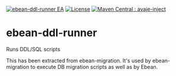 [![ebean-ddl-runner EA](https://github.com/ebean-orm/ebean-ddl-runner/actions/workflows/jdk-ea.yml/badge.svg)](https://github.com/ebean-orm/ebean-ddl-runner/actions/workflows/jdk-ea.yml)
[![License](https://img.shields.io/badge/License-Apache%202.0-blue.svg)](https://github.com/ebean-orm/ebean-ddl-runner/blob/master/LICENSE)
[![Maven Central : avaje-inject](https://img.shields.io/maven-central/v/io.ebean/ebean-ddl-runner.svg?label=Maven%20Central)](https://maven-badges.herokuapp.com/maven-central/io.ebean/ebean-ddl-runner)

# ebean-ddl-runner
Runs DDL/SQL scripts

This has been extracted from ebean-migration. It's used by ebean-migration to
execute DB migration scripts as well as by Ebean.
